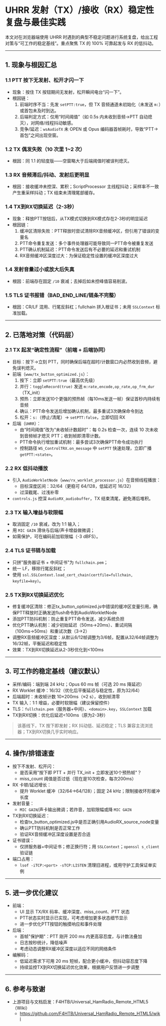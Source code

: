 # UHRR 发射（TX）/接收（RX）稳定性复盘与最佳实践

本文对在浏览器端使用 UHRR 时遇到的典型不稳定问题进行系统复盘，给出工程对策与“可工作的稳定基线”。重点聚焦 TX 的 100% 可靠起发与 RX 的低抖动。

---

## 1. 现象与根因汇总

### 1.1 PTT 按下无发射、松开才闪一下
- 现象：按住 TX 按钮期间无发射，松开瞬间电台“闪一下”。
- 根因链：
  1) 前端时序不当：先发 `setPTT:true`，但 TX 音频通道未初始化（未发送 `m:`）或首包未及时到达。
  2) 后端判定方式：仅用“时间阈值”（如 0.5s 内未收到音频→PTT 自动熄灭），对网络/线程抖动敏感。
  3) 竞争/延迟：`wsAudioTX` 未 OPEN 或 Opus 编码器首帧耗时，导致“PTT→首包”之间出现空窗。

### 1.2 TX 偶发失败（10 次里 1~2 次）
- 根因：同 1.1 的轻度版——空窗略大于后端阈值时被误判熄灭。

### 1.3 RX 音频滞后/抖动、发射后更明显
- 根因：接收缓冲未控深、累积；ScriptProcessor 主线程抖动；采样率不一致产生重采样抖动；TX 结束未清理尾部缓存。

### 1.4 TX到RX切换延迟（2-3秒）
- 现象：释放PTT按钮后，从TX模式切换到RX模式存在2-3秒的明显延迟
- 根因链：
  1) 缓冲区清除失败：PTT释放时尝试清除RX音频缓冲区，但引用了错误的变量名
  2) PTT命令重复发送：多个事件处理器可能导致同一PTT命令被重复发送
  3) PTT确认机制延迟：PTT命令发送后有不必要的延迟和重试机制
  4) RX音频缓冲区深度过大：为保证稳定性设置的缓冲区深度过大

### 1.4 发射音量过小或放大后失真
- 根因：前端存在固定 `/10` 衰减；去掉后如未控峰值容易削波。

### 1.5 TLS 证书报错（BAD_END_LINE/链条不完整）
- 根因：CR/LF 混用、行尾反斜杠；fullchain 拼入根证书；未用 `SSLContext` 标准加载。

---

## 2. 已落地对策（代码层）

### 2.1 TX 起发“确定性流程”（前端 + 后端协同）
- 目标：按下→立刻 PTT，同时确保后端在超时/计数窗口内必然收到音频，避免误判熄灭。
- 前端（`www/tx_button_optimized.js`）：
  1) 按下：立即 `setPTT:true`（最高优先级）
  2) 并行：`toggleRecord(true)` 发送 `m:rate,encode,op_rate,op_frm_dur`（TX_init）
  3) 预热：立即发送10个更强的预热帧（每10ms发送一帧）保证首秒内持续有音频
  4) 确认：PTT命令发送后增加确认机制，最多重试3次确保命令到达
  5) 松开：`s:`（停止/清尾）→ `setPTT:false`，立即切回 RX
- 后端（`UHRR`）：
  - 由“时间阈值”改为“未收帧计数超时”：每 0.2s 检查一次，连续 10 次未收到音频帧才熄灭 PTT；收到帧即清零计数。
  - PTT命令执行增加重试机制：最多尝试3次确保PTT命令成功执行
  - 控制路径 `WS_ControlTRX.on_message` 中 `setPTT` 快速处理，立即广播 `getPTT:<state>`。

### 2.2 RX 低抖动播放
- 引入 `AudioWorkletNode`（`www/rx_worklet_processor.js`）在音频线程播放：
  - 目标深度区间：32/64（更稳可 64/128，低延迟可 16/32）
  - 过深截尾、过浅补零
- `controls.js` 控深 `AudioRX_audiobuffer`，TX 结束清尾，避免滞后堆积。

### 2.3 TX 输入增益与软限幅
- 取消固定 `/10` 衰减，改为 1:1 输入；
- 用 `MIC GAIN` 滑块与后端/声卡增益做微调；
- 如需保护，可在编码前加软限幅（-3 dBFS）。

### 2.4 TLS 证书链与加载
- 只拼"服务器证书 + 中间证书"为 `fullchain.pem`；
- 统一 LF，移除行尾反斜杠；
- 使用 `ssl.SSLContext.load_cert_chain(certfile=fullchain, keyfile=key)`。

### 2.5 TX到RX切换延迟优化
- 修复缓冲区清除：修正tx_button_optimized.js中错误的缓冲区变量引用，确保PTT释放时正确发送flush命令到AudioWorkletNode
- 添加PTT防抖机制：防止重复PTT命令发送，减少系统负担
- 优化PTT确认机制：减少初始延迟（50ms→20ms）、重试间隔（100ms→50ms）和重试次数（3→2）
- 调整RX音频缓冲区深度：从默认6/12帧调整为3/6帧，配置从32/64帧调整为16/32帧，平衡延迟和稳定性
- 效果：TX到RX切换延迟从2-3秒优化到<100ms

---

## 3. 可工作的稳定基线（建议默认）
- 采样/编码：端到端 24 kHz；Opus 60 ms 帧（可选 20 ms 降延迟）
- RX Worklet 缓冲：16/32（优化后平衡延迟与稳定性，原为32/64）
- 后端超时：未收帧计数 10×200ms（≈2 s），收到帧清零
- TX 输入：1:1 增益，必要时软限幅（建议保留控件）
- TLS：`fullchain.pem`（服务器+中间）、`<domain>.key`，`SSLContext` 加载
- TX到RX切换：优化后延迟<100ms（原为2-3秒）

> 该基线下，TX 按下即发射；RX 抖动低、延迟稳定；TLS 兼容主流浏览器；TX到RX切换几乎实时响应。

---

## 4. 操作/排错速查
- 按下不发射、松开闪：
  - 是否采用"按下即 PTT + 并行 TX_init + 立即发送10个预热帧"？
  - miss_count 阈值是否过低（现在是10次检查，每次200ms）
- RX 卡顿/延迟增长：
  - 提升 Worklet 缓冲（32/64→64/128）；固定 24 kHz；限制接收环形缓冲长度
- 发射音量：
  - `MIC GAIN`/声卡输出微调；若炸音，加软限幅或降 `MIC GAIN`
- TX到RX切换延迟：
  - 检查tx_button_optimized.js中是否正确引用AudioRX_source_node变量
  - 确认PTT防抖机制是否正常工作
  - 验证RX音频缓冲区深度设置是否合适
- 证书错误：
  - 仅拼服务器+中间证书；修正换行符；用 `SSLContext`；`openssl s_client` 验证链
- 端口占用：
  - `lsof -iTCP:<port> -sTCP:LISTEN` 清理旧进程，或用守护工具保证单实例

---

## 5. 进一步优化建议
- 前端：
  - UI 显示 TX/RX 码率、缓冲深度、miss_count、PTT 状态
  - PTT状态实时显示已实现，可考虑增加更多状态细节显示
  - 进一步优化PTT按钮的触摸响应和事件处理
- 后端：
  - 首帧"保护期"：PTT 刚开 200 ms 内更高容忍度，与计数法叠加
  - 日志按秒统计，降低噪声
  - 考虑动态调整RX缓冲区深度以适应不同的网络条件
- 编解码：
  - 低延迟需求下可用 20 ms 短帧，配合更小缓冲，但抖动容忍度下降
  - 持续监控TX到RX切换延迟优化效果，根据用户反馈进一步调整

---

## 6. 参考与致谢
- 上游项目与文档启发：F4HTB/Universal_HamRadio_Remote_HTML5（Wiki）
  - https://github.com/F4HTB/Universal_HamRadio_Remote_HTML5/wiki
